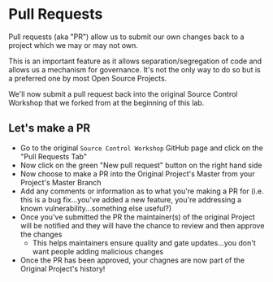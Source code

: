 # Pull Requests

Pull requests (aka "PR") allow us to submit our own changes back to a project which we may or may not own.

This is an important feature as it allows separation/segregation of code and allows us a mechanism for governance.  It's not the only way to do so but is a preferred one by most Open Source Projects.

We'll now submit a pull request back into the original Source Control Workshop that we forked from at the beginning of this lab.

## Let's make a PR
- Go to the original ```Source Control Workshop``` GitHub page and click on the "Pull Requests Tab"
- Now click on the green "New pull request" button on the right hand side
- Now choose to make a PR into the Original Project's Master from your Project's Master Branch
- Add any comments or information as to what you're making a PR for (i.e. this is a bug fix...you've added a new feature, you're addressing a known vulnerability...something else useful?)
- Once you've submitted the PR the maintainer(s) of the original Project will be notified and they will have the chance to review and then approve the changes
	- This helps maintainers ensure quality and gate updates...you don't want people adding malicious changes
- Once the PR has been approved, your chagnes are now part of the Original Project's history!